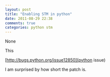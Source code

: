 ```yaml
---
layout: post
title: "Enabling STM in python"
date: 2011-08-29 22:38
comments: true
categories: python stm
---
```


None


This 

[http://bugs.python.org/issue12850](python issue)


I am surprised by how short the patch is.

